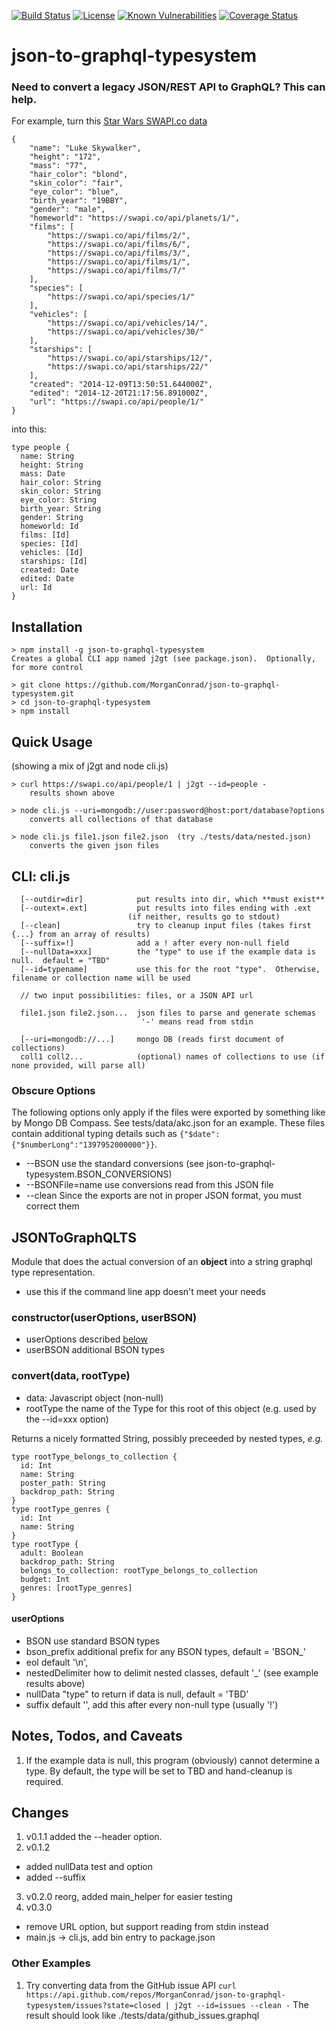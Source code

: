 [![Build Status](https://secure.travis-ci.org/MorganConrad/json-to-graphql-typesystem.png)](http://travis-ci.org/MorganConrad/json-to-graphql-typesystem)
[![License](http://img.shields.io/badge/license-MIT-A31F34.svg)](https://github.com/MorganConrad/json-to-graphql-typesystem)
[![Known Vulnerabilities](https://snyk.io/test/github/morganconrad/json-to-graphql-typesystem/badge.svg)](https://snyk.io/test/github/morganconrad/json-to-graphql-typesystem)
[![Coverage Status](https://coveralls.io/repos/github/MorganConrad/json-to-graphql-typesystem/badge.svg)](https://coveralls.io/github/MorganConrad/json-to-graphql-typesystem)



# json-to-graphql-typesystem
### Need to convert a legacy JSON/REST API to GraphQL?  This can help.

For example, turn this [Star Wars SWAPI.co data](https://swapi.co/api/people/1)

```
{
	"name": "Luke Skywalker",
	"height": "172",
	"mass": "77",
	"hair_color": "blond",
	"skin_color": "fair",
	"eye_color": "blue",
	"birth_year": "19BBY",
	"gender": "male",
	"homeworld": "https://swapi.co/api/planets/1/",
	"films": [
		"https://swapi.co/api/films/2/",
		"https://swapi.co/api/films/6/",
		"https://swapi.co/api/films/3/",
		"https://swapi.co/api/films/1/",
		"https://swapi.co/api/films/7/"
	],
	"species": [
		"https://swapi.co/api/species/1/"
	],
	"vehicles": [
		"https://swapi.co/api/vehicles/14/",
		"https://swapi.co/api/vehicles/30/"
	],
	"starships": [
		"https://swapi.co/api/starships/12/",
		"https://swapi.co/api/starships/22/"
	],
	"created": "2014-12-09T13:50:51.644000Z",
	"edited": "2014-12-20T21:17:56.891000Z",
	"url": "https://swapi.co/api/people/1/"
}

```

into this:

```
type people {
  name: String
  height: String
  mass: Date
  hair_color: String
  skin_color: String
  eye_color: String
  birth_year: String
  gender: String
  homeworld: Id
  films: [Id]
  species: [Id]
  vehicles: [Id]
  starships: [Id]
  created: Date
  edited: Date
  url: Id
}
```

## Installation
```
> npm install -g json-to-graphql-typesystem
Creates a global CLI app named j2gt (see package.json).  Optionally, for more control

> git clone https://github.com/MorganConrad/json-to-graphql-typesystem.git
> cd json-to-graphql-typesystem
> npm install
```

## Quick Usage

(showing a mix of j2gt and node cli.js)
```
> curl https://swapi.co/api/people/1 | j2gt --id=people -
    results shown above

> node cli.js --uri=mongodb://user:password@host:port/database?options
    converts all collections of that database

> node cli.js file1.json file2.json  (try ./tests/data/nested.json)
    converts the given json files
```

## CLI: cli.js

```
  [--outdir=dir]            put results into dir, which **must exist**
  [--outext=.ext]           put results into files ending with .ext
                          (if neither, results go to stdout)
  [--clean]                 try to cleanup input files (takes first {...} from an array of results)
  [--suffix=!]              add a ! after every non-null field
  [--nullData=xxx]          the "type" to use if the example data is null.  default = "TBD"
  [--id=typename]           use this for the root "type".  Otherwise, filename or collection name will be used

  // two input possibilities: files, or a JSON API url

  file1.json file2.json...  json files to parse and generate schemas
                             '-' means read from stdin

  [--uri=mongodb://...]     mongo DB (reads first document of collections)
  coll1 coll2...            (optional) names of collections to use (if none provided, will parse all)
```

### Obscure Options

The following options only apply if the files were exported by something like by Mongo DB Compass.  See tests/data/akc.json for an example.
These files contain additional typing details such as `{"$date":{"$numberLong":"1397952000000"}}`.

 - --BSON           use the standard conversions (see json-to-graphql-typesystem.BSON_CONVERSIONS)
 - --BSONFile=name  use conversions read from this JSON file
 - --clean          Since the exports are not in proper JSON format, you must correct them

## JSONToGraphQLTS

Module that does the actual conversion of an **object** into a string graphql type representation.
 - use this if the command line app doesn't meet your needs

### constructor(userOptions, userBSON)
 - userOptions described [below](#useroptions)
 - userBSON    additional BSON types

### convert(data, rootType)
 - data:    Javascript object  (non-null)
 - rootType the name of the Type for this root of this object  (e.g. used by the --id=xxx option)

Returns a nicely formatted String, possibly preceeded by nested types, _e.g._

```
type rootType_belongs_to_collection {
  id: Int
  name: String
  poster_path: String
  backdrop_path: String
}
type rootType_genres {
  id: Int
  name: String
}
type rootType {
  adult: Boolean
  backdrop_path: String
  belongs_to_collection: rootType_belongs_to_collection
  budget: Int
  genres: [rootType_genres]
}
```

#### userOptions
 - BSON              use standard BSON types
 - bson_prefix       additional prefix for any BSON types, default = 'BSON_'
 - eol               default '\n',
 - nestedDelimiter   how to delimit nested classes, default '_' (see example results above)
 - nullData          "type" to return if data is null, default = 'TBD'
 - suffix            default '', add this after every non-null type (usually '!')


## Notes, Todos, and Caveats

 1) If the example data is null, this program (obviously) cannot determine a type.  By default, the type will be set to TBD and hand-cleanup is required.

## Changes
 1) v0.1.1 added the --header option.
 2) v0.1.2
  - added nullData test and option
  - added --suffix
 3) v0.2.0 reorg, added main_helper for easier testing
 4) v0.3.0
  - remove URL option, but support reading from stdin instead
  - main.js -> cli.js, add bin entry to package.json

### Other Examples

 1) Try converting data from the GitHub issue API
 `curl https://api.github.com/repos/MorganConrad/json-to-graphql-typesystem/issues?state=closed | j2gt --id=issues --clean -`
 The result should look like ./tests/data/github_issues.graphql

